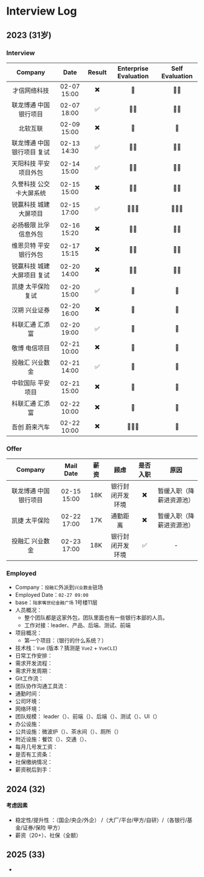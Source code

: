 # Interview Log

## 2023 (31岁)

### Interview

|  Company | Date | Result | Enterprise Evaluation | Self Evaluation |
| :--------: |:-------------:|:-----:|:-----:|:-----:|
| 才信网络科技 | 02-07 15:00 | ✖️ | 🌟 | 🌟🌟 |
| 联龙博通 中国银行项目 | 02-07 18:00 | ✅ | 🌟🌟 | 🌟🌟 |
| 北软互联 | 02-09 15:00 | ✖️ | 🌟 | 🌟 |
| 联龙博通 中国银行项目 复试 | 02-13 14:30 | ✅ | 🌟🌟 | 🌟🌟 |
| 天阳科技 平安项目外包| 02-14 15:00 | ✅ | 🌟🌟 | 🌟🌟 |
| 久誉科技 公交卡大屏系统| 02-15 15:00 | ✖️ | 🌟🌟 | 🌟🌟 |
| 锐赢科技 城建大屏项目 | 02-15 17:00 | ✅ | 🌟🌟🌟 | 🌟🌟🌟 |
| 必扬极限 比孚信息外包 | 02-16 15:20 | ✖️ | 🌟🌟 | 🌟🌟 |
| 维恩贝特 平安银行外包 | 02-17 15:15 | ✖️ | 🌟🌟 | 🌟🌟 |
| 锐赢科技 城建大屏项目 复试 | 02-20 14:00 | ✖️ | 🌟🌟 | 🌟🌟 |
| 凯捷 太平保险 复试 | 02-20 15:00 | ✅ | 🌟 | 🌟 |
| 汉朔 兴业证券 | 02-20 16:00 | ✖️ | 🌟 | 🌟 |
| 科联汇通 汇添富  | 02-20 19:00 | ✅ | 🌟 | 🌟 |
| 敬博 电信项目 | 02-21 10:00 | ✖️ | 🌟 | 🌟 |
| 投融汇 兴业数金 | 02-21 14:00 | ✅ | 🌟 | 🌟 |
| 中软国际 平安项目 | 02-21 15:00 | ✖️ | 🌟 | 🌟 |
| 科联汇通 汇添富 | 02-22 10:00 | ✖️ | 🌟 | 🌟 |
| 吾创 蔚来汽车 | 02-22 10:00 | ✖️ | 🌟🌟🌟 | 🌟 |

### Offer

| Company | Mail Date | 薪资 | 顾虑 | 是否入职 | 原因 |
|:-----:|:--:|:--:|:--:|:--:|:--:|
| 联龙博通 中国银行项目 | 02-15 15:00 | 18K | 银行封闭开发环境 | ✖️ | 暂缓入职（降薪进资源池）|
| 凯捷 太平保险 | 02-22 17:00 | 17K | 通勤距离 | ✖️ |暂缓入职（降薪进资源池）|
| 投融汇 兴业数金 | 02-23 17:00 | 18K | 银行封闭开发环境 | ✅ | - |

### Employed

- Company：`投融汇`外派到`兴业数金`驻场 
- Employed Date：`02-27 09:00`
- base：`陆家嘴世纪金融广场` 1号楼11层
- 人员概况：
  - 整个团队都是这家外包，团队里面也有一些银行本部的人员。
  - 工作对接：leader、产品、后端、测试、前端
- 项目概况：
  - 第一个项目：（银行的什么系统？）
- 技术栈：`Vue` (版本？猜测是 `Vue2` + `VueCLI`)
- 日常工作安排：
- 需求开发流程：
- 需求开发周期：
- Git工作流：
- 团队协作沟通工具流：
- 通勤时间：
- 公司环境：
- 网络环境：
- 团队规模： leader（）、前端（）、后端（）、测试（）、UI（）
- 办公设施：
- 公共设施：微波炉（）、茶水间（）、厕所（）
- 附近设施：餐饮（）、交通（）、
- 每月几号发工资：
- 是否有工资条：
- 社保缴纳情况：
- 薪资税后到手：

## 2024 (32)

#### 考虑因素
- 稳定性/提升性 ：（国企/央企/外企） /（大厂/平台/甲方/自研）/（各银行/基金/证券/保险 甲方）
- 薪资（20+）、社保（全额）



## 2025 (33)

- 

